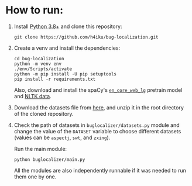 # How to run:
1. Install [Python 3.8+](https://www.python.org/) and clone this repository:
    ```
    git clone https://github.com/h4iku/bug-localization.git
    ```

2. Create a venv and install the dependencies:
    ```
    cd bug-localization
    python -m venv env
    ./env/Scripts/activate
    python -m pip install -U pip setuptools
    pip install -r requirements.txt
    ```
    Also, download and install the spaCy's [`en_core_web_lg`](https://spacy.io/models/en#en_core_web_lg) pretrain model and [NLTK data](http://www.nltk.org/data.html).
    
3. Download the datasets file from [here](http://www.mediafire.com/file/5x0vjnno666ynst/data.zip/file), and unzip it in the root directory of the cloned repository.
    
4. Check the path of datasets in `buglocalizer/datasets.py` module and change the value of the `DATASET` variable to choose different datasets (values can be `aspectj`, `swt`, and `zxing`).
    
    Run the main module:
    ```
    python buglocalizer/main.py
    ```
    All the modules are also independently runnable if it was needed to run them one by one.
